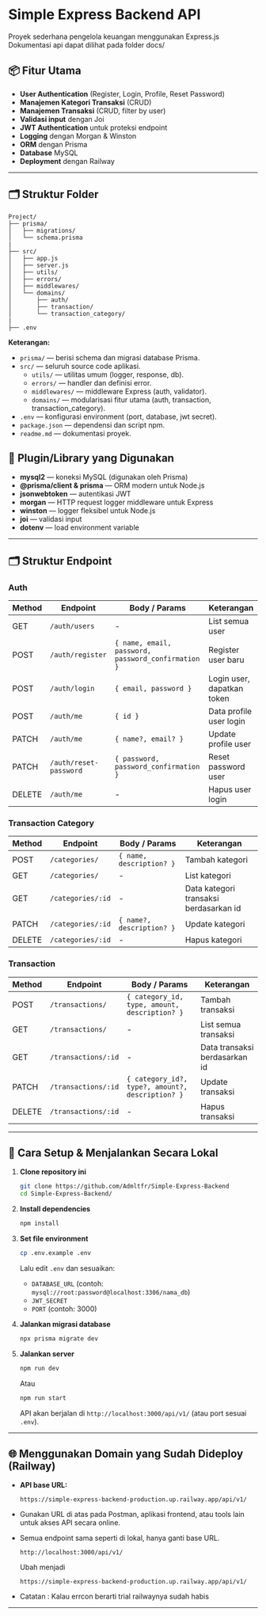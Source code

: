 # Simple Express Backend API

Proyek sederhana pengelola keuangan menggunakan Express.js
Dokumentasi api dapat dilihat pada folder docs/

## 📦 Fitur Utama

- **User Authentication** (Register, Login, Profile, Reset Password)
- **Manajemen Kategori Transaksi** (CRUD)
- **Manajemen Transaksi** (CRUD, filter by user)
- **Validasi input** dengan Joi
- **JWT Authentication** untuk proteksi endpoint
- **Logging** dengan Morgan & Winston
- **ORM** dengan Prisma
- **Database** MySQL
- **Deployment** dengan Railway

---

## 🗂️ Struktur Folder 

```
Project/
├── prisma/
│   ├── migrations/
│   └── schema.prisma
|
├── src/
│   ├── app.js
│   ├── server.js
│   ├── utils/
│   ├── errors/
│   ├── middlewares/
│   └── domains/
│       ├── auth/
│       ├── transaction/
│       └── transaction_category/
|
├── .env
```

**Keterangan:**
- `prisma/` — berisi schema dan migrasi database Prisma.
- `src/` — seluruh source code aplikasi.
  - `utils/` — utilitas umum (logger, response, db).
  - `errors/` — handler dan definisi error.
  - `middlewares/` — middleware Express (auth, validator).
  - `domains/` — modularisasi fitur utama (auth, transaction, transaction_category).
- `.env` — konfigurasi environment (port, database, jwt secret).
- `package.json` — dependensi dan script npm.
- `readme.md` — dokumentasi proyek.

## 🔌 Plugin/Library yang Digunakan

- **mysql2** — koneksi MySQL (digunakan oleh Prisma)
- **@prisma/client & prisma** — ORM modern untuk Node.js
- **jsonwebtoken** — autentikasi JWT
- **morgan** — HTTP request logger middleware untuk Express
- **winston** — logger fleksibel untuk Node.js
- **joi** — validasi input
- **dotenv** — load environment variable

---

## 🗂️ Struktur Endpoint

### Auth
| Method | Endpoint                | Body / Params                          | Keterangan            |
|--------|-------------------------|----------------------------------------|-----------------------|
| GET   | `/auth/users  `          | -                                      | List semua user    |
| POST   | `/auth/register`        | `{ name, email, password, password_confirmation }` | Register user baru    |
| POST   | `/auth/login`           | `{ email, password }`                  | Login user, dapatkan token |
| POST   | `/auth/me`              | `{ id }`                               | Data profile user login |
| PATCH  | `/auth/me`              | `{ name?, email? }`                    | Update profile user   |
| PATCH  | `/auth/reset-password`  | `{ password, password_confirmation }`  | Reset password user   |
| DELETE | `/auth/me`              | -                                      | Hapus user login      |

### Transaction Category
| Method | Endpoint                | Body / Params                          | Keterangan            |
|--------|-------------------------|----------------------------------------|-----------------------|
| POST   | `/categories/`          | `{ name, description? }`               | Tambah kategori       |
| GET    | `/categories/`          | -                                      | List kategori         |
| GET    | `/categories/:id`       | -                                      | Data kategori transaksi berdasarkan id       |
| PATCH  | `/categories/:id`       | `{ name?, description? }`              | Update kategori       |
| DELETE | `/categories/:id`       | -                                      | Hapus kategori        |

### Transaction
| Method | Endpoint                | Body / Params                          | Keterangan            |
|--------|-------------------------|----------------------------------------|-----------------------|
| POST   | `/transactions/`        | `{ category_id, type, amount, description? }` | Tambah transaksi      |
| GET    | `/transactions/`        | -                                      | List semua transaksi |    |
| GET  | `/transactions/:id`       | -                                      | Data transaksi berdasarkan id      |
| PATCH  | `/transactions/:id`     | `{ category_id?, type?, amount?, description? }` | Update transaksi      |
| DELETE | `/transactions/:id`     | - | Hapus transaksi                    |

---

## 🚀 Cara Setup & Menjalankan Secara Lokal

1. **Clone repository ini**
   ```sh
   git clone https://github.com/Admltfr/Simple-Express-Backend
   cd Simple-Express-Backend/
   ```

2. **Install dependencies**
   ```sh
   npm install
   ```

3. **Set file environment**
   ```sh
   cp .env.example .env
   ```
   Lalu edit `.env` dan sesuaikan:
   - `DATABASE_URL` (contoh: `mysql://root:password@localhost:3306/nama_db`)
   - `JWT_SECRET`
   - `PORT` (contoh: 3000)

4. **Jalankan migrasi database**
   ```sh
   npx prisma migrate dev
   ```

5. **Jalankan server**
   ```sh
   npm run dev
   ```
   Atau
   ```sh
   npm run start
   ```
   API akan berjalan di `http://localhost:3000/api/v1/` (atau port sesuai `.env`).

---

## 🌐 Menggunakan Domain yang Sudah Dideploy (Railway)

- **API base URL:**  
  ```
  https://simple-express-backend-production.up.railway.app/api/v1/
  ```

- Gunakan URL di atas pada Postman, aplikasi frontend, atau tools lain untuk akses API secara online.
- Semua endpoint sama seperti di lokal, hanya ganti base URL.
  ```
  http://localhost:3000/api/v1/
  ```
  Ubah menjadi
  ```
  https://simple-express-backend-production.up.railway.app/api/v1/
  ```
- Catatan : Kalau errcon berarti trial railwaynya sudah habis

---